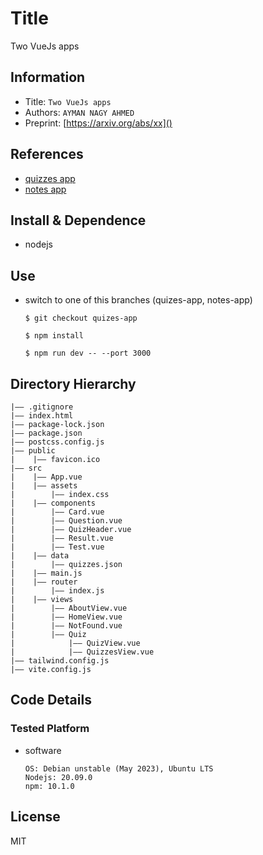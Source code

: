 Title
===
Two VueJs apps
## Information
- Title:  `Two VueJs apps`
- Authors:  `AYMAN NAGY AHMED`
- Preprint: [https://arxiv.org/abs/xx]()

## References
- [quizzes app]()
- [notes app]()


## Install & Dependence
- nodejs


## Use
- switch to one of this branches (quizes-app, notes-app)
  ```
  $ git checkout quizes-app

  $ npm install

  $ npm run dev -- --port 3000
  ```

## Directory Hierarchy
```
|—— .gitignore
|—— index.html
|—— package-lock.json
|—— package.json
|—— postcss.config.js
|—— public
|    |—— favicon.ico
|—— src
|    |—— App.vue
|    |—— assets
|        |—— index.css
|    |—— components
|        |—— Card.vue
|        |—— Question.vue
|        |—— QuizHeader.vue
|        |—— Result.vue
|        |—— Test.vue
|    |—— data
|        |—— quizzes.json
|    |—— main.js
|    |—— router
|        |—— index.js
|    |—— views
|        |—— AboutView.vue
|        |—— HomeView.vue
|        |—— NotFound.vue
|        |—— Quiz
|            |—— QuizView.vue
|            |—— QuizzesView.vue
|—— tailwind.config.js
|—— vite.config.js
```
## Code Details
### Tested Platform
- software
  ```
  OS: Debian unstable (May 2023), Ubuntu LTS
  Nodejs: 20.09.0
  npm: 10.1.0
  ```
  
## License
MIT

